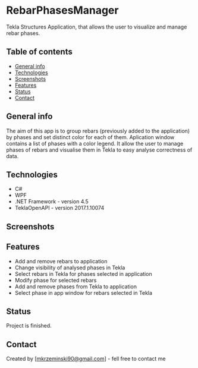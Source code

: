 # RebarPhasesManager
Tekla Structures Application, that allows the user to visualize and manage rebar phases.

## Table of contents
* [General info](#general-info)
* [Technologies](#technologies)
* [Screenshots](#screenshots)
* [Features](#features)
* [Status](#status)
* [Contact](#contact)

## General info
The aim of this app is to group rebars (previously added to the application) by phases and set distinct color for each of them. Aplication window contains a list of phases with a color legend. It allow the user to manage phases of rebars and visualise them in Tekla to easy analyse correctness of data.

## Technologies
* C#
* WPF
* .NET Framework - version 4.5
* TeklaOpenAPI - version 2017.1.10074

## Screenshots

## Features
* Add and remove rebars to application
* Change visibility of analysed phases in Tekla
* Select rebars in Tekla for phases selected in application
* Modify phase for selected rebars
* Add and remove phases from Tekla to application
* Select phase in app window for rebars selected in Tekla

## Status
Project is finished.

## Contact
Created by [mkrzeminski90@gmail.com] - fell free to contact me
